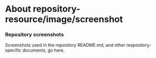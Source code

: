 ﻿# About repository-resource/image/screenshot
### Repository screenshots
Screenshots used in the repository README.md, and other respository-specific documents, go here.
